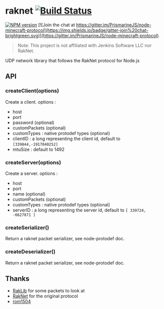 raknet [![Build Status](https://img.shields.io/circleci/project/mhsjlw/raknet/master.svg)](https://circleci.com/gh/mhsjlw/raknet)
======

[![NPM version](https://img.shields.io/npm/v/raknet.svg)](http://npmjs.com/package/raknet)
[![Join the chat at https://gitter.im/PrismarineJS/node-minecraft-protocol](https://img.shields.io/badge/gitter-join%20chat-brightgreen.svg)](https://gitter.im/PrismarineJS/node-minecraft-protocol)

> Note: This project is not affiliated with Jenkins Software LLC nor RakNet.

UDP network library that follows the RakNet protocol for Node.js

## API

### createClient(options)

Create a client. options :
* host
* port
* password (optional)
* customPackets (optional)
* customTypes : native protodef types (optional)
* clientID : a long representing the client id, default to `[339844,-1917040252]`
* mtuSize : default to 1492

### createServer(options)

Create a server. options :
* host
* port
* name (optional)
* customPackets (optional)
* customTypes : native protodef types (optional)
* serverID : a long representing the server id, default to `[ 339724, -6627871 ]`

### createSerializer()

Return a raknet packet serializer, see node-protodef doc.

### createDeserializer()

Return a raknet packet serializer, see node-protodef doc.

## Thanks
- [RakLib](https://github.com/PocketMine/RakLib) for some packets to look at
- [RakNet](http://www.jenkinssoftware.com/) for the original protocol
- [rom1504](https://github.com/rom1504)
